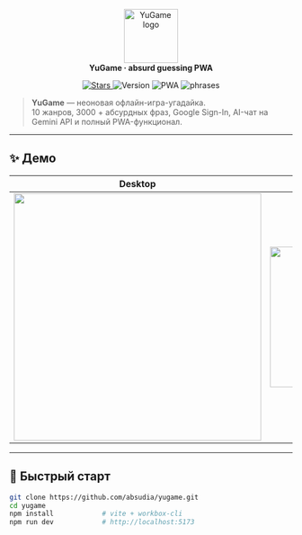 <p align="center">
  <img src="icon-192.png" width="96" alt="YuGame logo"><br>
  <strong>YuGame · absurd guessing PWA</strong>
</p>

<p align="center">
  <a href="https://github.com/absudia/yugame/stargazers">
    <img alt="Stars" src="https://img.shields.io/github/stars/absudia/yugame?style=for-the-badge&color=667eea">
  </a>
  <img alt="Version"  src="https://img.shields.io/github/v/release/absudia/yugame?style=for-the-badge">
  <img alt="PWA"      src="https://img.shields.io/badge/PWA-ready-brightgreen?style=for-the-badge">
  <img alt="phrases"  src="https://img.shields.io/badge/phrases-3000%2B-orange?style=for-the-badge">
</p>

> **YuGame** — неоновая офлайн-игра-угадайка.  
> 10 жанров, 3000 + абсурдных фраз, Google Sign-In, AI-чат на Gemini API и полный PWA-функционал.

---

## ✨ Демо

| Desktop | Mobile |
|---------|--------|
| <img src="docs/preview_desktop.gif" width="440"> | <img src="docs/preview_mobile.gif" width="250"> |

---

## 🚀 Быстрый старт

```bash
git clone https://github.com/absudia/yugame.git
cd yugame
npm install            # vite + workbox-cli
npm run dev            # http://localhost:5173
